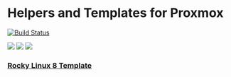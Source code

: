 # Helpers and Templates for Proxmox

[![Build Status](https://files.ariadata.co/file/ariadata_logo.png)](https://ariadata.co)

![](https://img.shields.io/github/stars/ariadata/proxmox-templates-helpers.svg)
![](https://img.shields.io/github/watchers/ariadata/proxmox-templates-helpers.svg)
![](https://img.shields.io/github/forks/ariadata/proxmox-templates-helpers.svg)

### [Rocky Linux 8 Template](https://github.com/ariadata/proxmox-templates-helpers/blob/main/templates/rocky-linux8.md)
